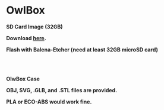 # OwlBox

<p><b>SD Card Image (32GB)</p>
<p>Download <a href="http://www.raddmusic.com/owlbox_image_9_19_2020.gz">here</a>.</p>
<p>Flash with Balena-Etcher (need at least 32GB microSD card)</p>
<br></br>

<p><b>OlwBox Case</b></p>
<p>OBJ, SVG, .GLB, and .STL files are provided.</p>
<p>PLA or ECO-ABS would work fine.</p>

